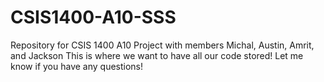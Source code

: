 # CSIS1400-A10-SSS
Repository for CSIS 1400 A10 Project with members Michal, Austin, Amrit, and Jackson
This is where we want to have all our code stored! Let me know if you have any questions!

